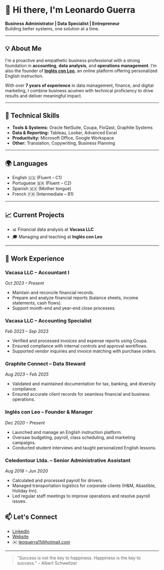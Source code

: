 # 👋 Hi there, I'm Leonardo Guerra

**Business Administrator | Data Specialist | Entrepreneur**  
Building better systems, one solution at a time.

---

## 💡 About Me

I'm a proactive and empathetic business professional with a strong foundation in **accounting**, **data analysis**, and **operations management**. I’m also the founder of [**Inglés con Leo**](https://www.inglesconleo.webnode.cl), an online platform offering personalized English instruction.

With over **7 years of experience** in data management, finance, and digital marketing, I combine business acumen with technical proficiency to drive results and deliver meaningful impact.

---

## 🧰 Technical Skills

- **Tools & Systems:** Oracle NetSuite, Coupa, FloQast, Graphite Systems  
- **Data & Reporting:** Tableau, Looker, Advanced Excel  
- **Productivity:** Microsoft Office, Google Workspace  
- **Other:** Translation, Copywriting, Business Planning  

---

## 🌍 Languages

- English 🇺🇸 (Fluent – C1)  
- Portuguese 🇧🇷 (Fluent – C2)
- Spanish 🇲🇽 (Mother tongue)
- French 🇫🇷 (Intermediate – B1)  

---

## 📈 Current Projects

- 📊 Financial data analysis at **Vacasa LLC** 
- 🎓 Managing and teaching at **Inglés con Leo**  

---

## 💼 Work Experience

### **Vacasa LLC – Accountant I**  
*Oct 2023 – Present*  
- Maintain and reconcile financial records.  
- Prepare and analyze financial reports (balance sheets, income statements, cash flows).  
- Support month-end and year-end close processes.  

### **Vacasa LLC – Accounting Specialist**  
*Feb 2023 – Sep 2023*  
- Verified and processed invoices and expense reports using Coupa.  
- Ensured compliance with internal controls and approval workflows.  
- Supported vendor inquiries and invoice matching with purchase orders.  

### **Graphite Connect – Data Steward**  
*Aug 2023 – Feb 2025*  
- Validated and maintained documentation for tax, banking, and diversity compliance.  
- Ensured accurate client records for seamless financial and business operations.  

### **Inglés con Leo – Founder & Manager**  
*Dec 2020 – Present*  
- Launched and manage an English instruction platform.  
- Oversaw budgeting, payroll, class scheduling, and marketing campaigns.  
- Conducted student interviews and taught personalized English lessons.  

### **Celedontour Ltda. – Senior Administrative Assistant**  
*Aug 2018 – Jun 2020*  
- Calculated and processed payroll for drivers.  
- Managed transportation logistics for corporate clients (H&M, Abastible, Holiday Inn).  
- Led regular staff meetings to improve operations and resolve payroll issues.

## 📫 Let's Connect

- [LinkedIn](https://www.linkedin.com/in/leoguerras)  
- [Website](https://www.inglesconleo.webnode.cl)  
- ✉️ leoguerra11@hotmail.com  

---

> “Success is not the key to happiness. Happiness is the key to success.” – Albert Schweitzer

